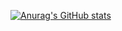 [![Anurag's GitHub stats](https://github-readme-stats.vercel.app/api?username=N0aW)](https://github.com/anuraghazra/github-readme-stats)
